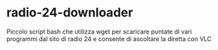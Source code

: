 # radio-24-downloader
Piccolo script bash che utilizza wget per scaricare puntate di vari programmi dal sito di radio 24 e consente di ascoltare la diretta con VLC
